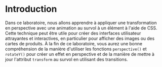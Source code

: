 # Introduction

Dans ce laboratoire, nous allons apprendre à appliquer une transformation en perspective avec une animation au survol à un élément à l'aide de CSS. Cette technique peut être utile pour créer des interfaces utilisateur attrayantes et interactives, en particulier pour afficher des images ou des cartes de produits. À la fin de ce laboratoire, vous aurez une bonne compréhension de la manière d'utiliser les fonctions `perspective()` et `rotateY()` pour créer un effet en perspective et de la manière de mettre à jour l'attribut `transform` au survol en utilisant des transitions.
